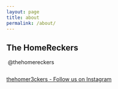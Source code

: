 ```yaml
---
layout: page
title: about
permalink: /about/
---
```


## The HomeReckers


<img class="1" src="https://www.facebook.com/rsrc.php/v3/yu/r/a9L2wNZai3M.png" alt=""></div>
@thehomereckers

<div class="2"><img class="_1579 img" src="https://www.facebook.com/rsrc.php/v3/yX/r/GyTfJtXWpWL.png" alt=""></div>

<a href="https://www.instagram.com/thehomer3ckers/">thehomer3ckers - Follow us on Instagram</a>


 
